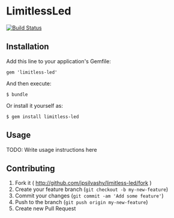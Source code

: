 # LimitlessLed

[![Build Status](https://travis-ci.org/jpsilvashy/limitless-led.png?branch=master)](https://travis-ci.org/jpsilvashy/limitless-led)

## Installation

Add this line to your application's Gemfile:

    gem 'limitless-led'

And then execute:

    $ bundle

Or install it yourself as:

    $ gem install limitless-led

## Usage

TODO: Write usage instructions here

## Contributing

1. Fork it ( http://github.com/jpsilvashy/limitless-led/fork )
2. Create your feature branch (`git checkout -b my-new-feature`)
3. Commit your changes (`git commit -am 'Add some feature'`)
4. Push to the branch (`git push origin my-new-feature`)
5. Create new Pull Request
